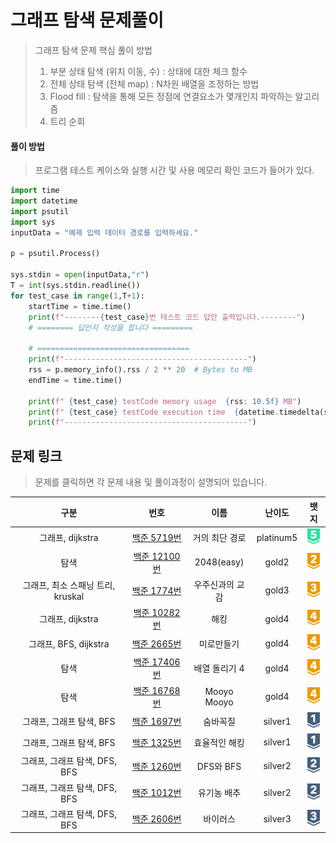 # 그래프 탐색 문제풀이
> 그래프 탐색 문제 핵심 풀이 방법 <br>
> 1. 부분 상태 탐색 (위치 이동, 수) : 상태에 대한 체크 함수 <br>
> 2. 전체 상태 탐색 (전체 map) : N차원 배열을 조정하는 방법 <br>
> 3. Flood fill : 탐색을 통해 모든 정점에 연결요소가 몇개인지 파악하는 알고리즘<br>
> 4. 트리 순회 <br>
#### 풀이 방법
> 프로그램 테스트 케이스와 실행 시간 및 사용 메모리 확인 코드가 들어가 있다.
```python
import time
import datetime
import psutil
import sys
inputData = "예제 입력 데이터 경로를 입력하세요."

p = psutil.Process()

sys.stdin = open(inputData,"r")
T = int(sys.stdin.readline())
for test_case in range(1,T+1):
    startTime = time.time()
    print(f"--------{test_case}번 테스트 코드 답안 출력입니다.--------")
    # ======== 답안지 작성을 합니다 =========

    # ==================================
    print(f"-----------------------------------------")
    rss = p.memory_info().rss / 2 ** 20  # Bytes to MB
    endTime = time.time()

    print(f" {test_case} testCode memory usage  {rss: 10.5f} MB")
    print(f" {test_case} testCode execution time  {datetime.timedelta(seconds=(endTime - startTime))} sec")
    print(f"-----------------------------------------")
```
## 문제 링크
> 문제를 클릭하면 각 문제 내용 및 풀이과정이 설명되어 있습니다.

|           구분            |                                                                                                                       번호                                                                                                                        |    이름    |    난이도    |                                                                            뱃지                                                                             |
|:-----------------------:|:-----------------------------------------------------------------------------------------------------------------------------------------------------------------------------------------------------------------------------------------------:|:--------:|:---------:|:---------------------------------------------------------------------------------------------------------------------------------------------------------:|
|      그래프, dijkstra      |  [백준 5719번](https://github.com/gudals-kim/Studyroom/blob/delevlop/codingtest/%EC%95%8C%EA%B3%A0%EB%A6%AC%EC%A6%98_%EB%AC%B8%EC%A0%9C%ED%92%80%EC%9D%B4/%EA%B7%B8%EB%9E%98%ED%94%84%ED%83%90%EC%83%89_%EB%AC%B8%EC%A0%9C/docs/backjoon_5719.md)  | 거의 최단 경로 | platinum5 | <img src="https://raw.githubusercontent.com/gudals-kim/Studyroom/0c61bf1ad9b6434ff624dbab4012654df8c92b01/codingtest/img/rank/platinum_5.svg" width="20"> |
|           탐색            | [백준 12100번](https://github.com/gudals-kim/Studyroom/blob/delevlop/codingtest/%EC%95%8C%EA%B3%A0%EB%A6%AC%EC%A6%98_%EB%AC%B8%EC%A0%9C%ED%92%80%EC%9D%B4/%EA%B7%B8%EB%9E%98%ED%94%84%ED%83%90%EC%83%89_%EB%AC%B8%EC%A0%9C/docs/backjoon_12100.md) | 2048(easy) |   gold2   |   <img src="https://raw.githubusercontent.com/gudals-kim/Studyroom/0c61bf1ad9b6434ff624dbab4012654df8c92b01/codingtest/img/rank/gold_2.svg" width="20">   |
| 그래프, 최소 스패닝 트리, kruskal |  [백준 1774번](https://github.com/gudals-kim/Studyroom/blob/delevlop/codingtest/%EC%95%8C%EA%B3%A0%EB%A6%AC%EC%A6%98_%EB%AC%B8%EC%A0%9C%ED%92%80%EC%9D%B4/%EA%B7%B8%EB%9E%98%ED%94%84%ED%83%90%EC%83%89_%EB%AC%B8%EC%A0%9C/docs/backjoon_1774.md)  | 우주신과의 교감 |   gold3   |   <img src="https://raw.githubusercontent.com/gudals-kim/Studyroom/0c61bf1ad9b6434ff624dbab4012654df8c92b01/codingtest/img/rank/gold_3.svg" width="20">   |
|      그래프, dijkstra      | [백준 10282번](https://github.com/gudals-kim/Studyroom/blob/delevlop/codingtest/%EC%95%8C%EA%B3%A0%EB%A6%AC%EC%A6%98_%EB%AC%B8%EC%A0%9C%ED%92%80%EC%9D%B4/%EA%B7%B8%EB%9E%98%ED%94%84%ED%83%90%EC%83%89_%EB%AC%B8%EC%A0%9C/docs/backjoon_10282.md) |    해킹    |   gold4   |   <img src="https://raw.githubusercontent.com/gudals-kim/Studyroom/0c61bf1ad9b6434ff624dbab4012654df8c92b01/codingtest/img/rank/gold_4.svg" width="20">   |
|   그래프, BFS, dijkstra    |  [백준 2665번](https://github.com/gudals-kim/Studyroom/blob/delevlop/codingtest/%EC%95%8C%EA%B3%A0%EB%A6%AC%EC%A6%98_%EB%AC%B8%EC%A0%9C%ED%92%80%EC%9D%B4/%EA%B7%B8%EB%9E%98%ED%94%84%ED%83%90%EC%83%89_%EB%AC%B8%EC%A0%9C/docs/backjoon_2665.md)  |  미로만들기   |   gold4   |   <img src="https://raw.githubusercontent.com/gudals-kim/Studyroom/0c61bf1ad9b6434ff624dbab4012654df8c92b01/codingtest/img/rank/gold_4.svg" width="20">   |
|           탐색            | [백준 17406번](https://github.com/gudals-kim/Studyroom/blob/delevlop/codingtest/%EC%95%8C%EA%B3%A0%EB%A6%AC%EC%A6%98_%EB%AC%B8%EC%A0%9C%ED%92%80%EC%9D%B4/%EA%B7%B8%EB%9E%98%ED%94%84%ED%83%90%EC%83%89_%EB%AC%B8%EC%A0%9C/docs/backjoon_17406.md) | 배열 돌리기 4 |   gold4   |   <img src="https://raw.githubusercontent.com/gudals-kim/Studyroom/0c61bf1ad9b6434ff624dbab4012654df8c92b01/codingtest/img/rank/gold_4.svg" width="20">   |
|           탐색            | [백준 16768번](https://github.com/gudals-kim/Studyroom/blob/delevlop/codingtest/%EC%95%8C%EA%B3%A0%EB%A6%AC%EC%A6%98_%EB%AC%B8%EC%A0%9C%ED%92%80%EC%9D%B4/%EA%B7%B8%EB%9E%98%ED%94%84%ED%83%90%EC%83%89_%EB%AC%B8%EC%A0%9C/docs/backjoon_16768.md) | Mooyo Mooyo |   gold4   |   <img src="https://raw.githubusercontent.com/gudals-kim/Studyroom/0c61bf1ad9b6434ff624dbab4012654df8c92b01/codingtest/img/rank/gold_4.svg" width="20">   |
|    그래프, 그래프 탐색, BFS     |  [백준 1697번](https://github.com/gudals-kim/Studyroom/blob/delevlop/codingtest/%EC%95%8C%EA%B3%A0%EB%A6%AC%EC%A6%98_%EB%AC%B8%EC%A0%9C%ED%92%80%EC%9D%B4/%EA%B7%B8%EB%9E%98%ED%94%84%ED%83%90%EC%83%89_%EB%AC%B8%EC%A0%9C/docs/backjoon_1697.md)  |   숨바꼭질   |  silver1  |  <img src="https://raw.githubusercontent.com/gudals-kim/Studyroom/0c61bf1ad9b6434ff624dbab4012654df8c92b01/codingtest/img/rank/silver_1.svg" width="20">  |
|    그래프, 그래프 탐색, BFS     |  [백준 1325번](https://github.com/gudals-kim/Studyroom/blob/delevlop/codingtest/%EC%95%8C%EA%B3%A0%EB%A6%AC%EC%A6%98_%EB%AC%B8%EC%A0%9C%ED%92%80%EC%9D%B4/%EA%B7%B8%EB%9E%98%ED%94%84%ED%83%90%EC%83%89_%EB%AC%B8%EC%A0%9C/docs/backjoon_1325.md)  | 효율적인 해킹  |  silver1  |  <img src="https://raw.githubusercontent.com/gudals-kim/Studyroom/0c61bf1ad9b6434ff624dbab4012654df8c92b01/codingtest/img/rank/silver_1.svg" width="20">  |
|  그래프, 그래프 탐색, DFS, BFS  |  [백준 1260번](https://github.com/gudals-kim/Studyroom/blob/delevlop/codingtest/%EC%95%8C%EA%B3%A0%EB%A6%AC%EC%A6%98_%EB%AC%B8%EC%A0%9C%ED%92%80%EC%9D%B4/%EA%B7%B8%EB%9E%98%ED%94%84%ED%83%90%EC%83%89_%EB%AC%B8%EC%A0%9C/docs/backjoon_1260.md)  | DFS와 BFS |  silver2  |  <img src="https://raw.githubusercontent.com/gudals-kim/Studyroom/0c61bf1ad9b6434ff624dbab4012654df8c92b01/codingtest/img/rank/silver_2.svg" width="20">  |
|  그래프, 그래프 탐색, DFS, BFS  |  [백준 1012번](https://github.com/gudals-kim/Studyroom/blob/delevlop/codingtest/%EC%95%8C%EA%B3%A0%EB%A6%AC%EC%A6%98_%EB%AC%B8%EC%A0%9C%ED%92%80%EC%9D%B4/%EA%B7%B8%EB%9E%98%ED%94%84%ED%83%90%EC%83%89_%EB%AC%B8%EC%A0%9C/docs/backjoon_1012.md)  |  유기농 배추  |  silver2  |  <img src="https://raw.githubusercontent.com/gudals-kim/Studyroom/0c61bf1ad9b6434ff624dbab4012654df8c92b01/codingtest/img/rank/silver_2.svg" width="20">  |
|  그래프, 그래프 탐색, DFS, BFS  |  [백준 2606번](https://github.com/gudals-kim/Studyroom/blob/delevlop/codingtest/%EC%95%8C%EA%B3%A0%EB%A6%AC%EC%A6%98_%EB%AC%B8%EC%A0%9C%ED%92%80%EC%9D%B4/%EA%B7%B8%EB%9E%98%ED%94%84%ED%83%90%EC%83%89_%EB%AC%B8%EC%A0%9C/docs/backjoon_2606.md)  |   바이러스   |  silver3  |  <img src="https://raw.githubusercontent.com/gudals-kim/Studyroom/0c61bf1ad9b6434ff624dbab4012654df8c92b01/codingtest/img/rank/silver_3.svg" width="20">  |